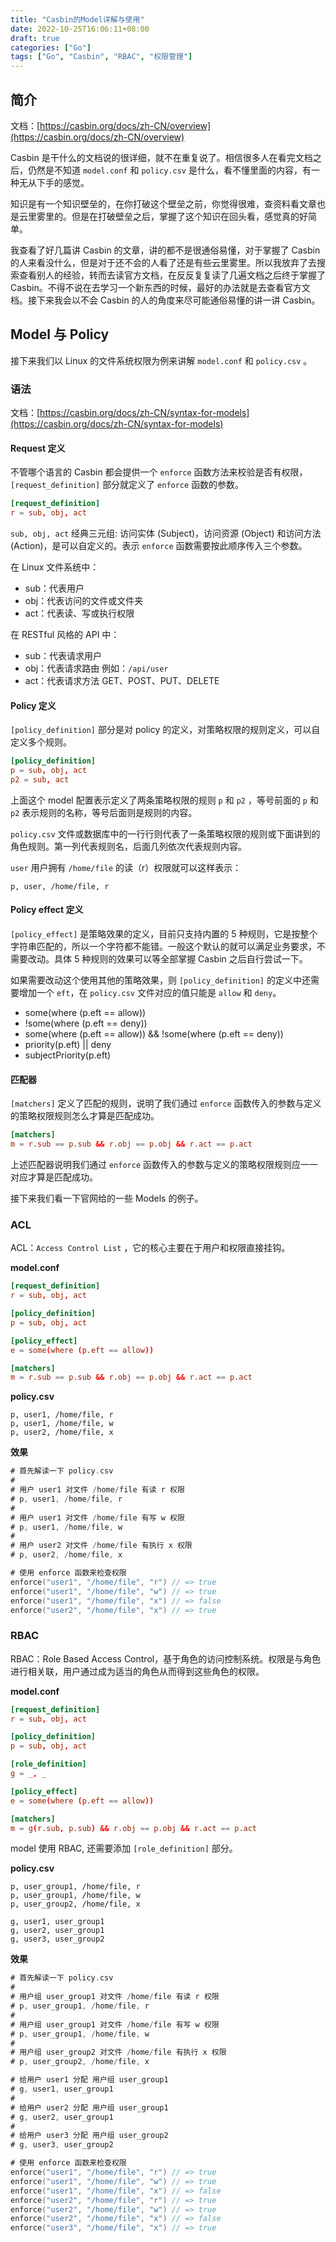 ```yaml
---
title: "Casbin的Model详解与使用"
date: 2022-10-25T16:06:11+08:00
draft: true
categories: ["Go"]
tags: ["Go", "Casbin", "RBAC", "权限管理"]
---
```


## 简介

文档：[https://casbin.org/docs/zh-CN/overview](https://casbin.org/docs/zh-CN/overview)

Casbin 是干什么的文档说的很详细，就不在重复说了。相信很多人在看完文档之后，仍然是不知道 `model.conf` 和 `policy.csv` 是什么，看不懂里面的内容，有一种无从下手的感觉。

知识是有一个知识壁垒的，在你打破这个壁垒之前，你觉得很难，查资料看文章也是云里雾里的。但是在打破壁垒之后，掌握了这个知识在回头看，感觉真的好简单。

我查看了好几篇讲 Casbin 的文章，讲的都不是很通俗易懂，对于掌握了 Casbin 的人来看没什么，但是对于还不会的人看了还是有些云里雾里。所以我放弃了去搜索查看别人的经验，转而去读官方文档，在反反复复读了几遍文档之后终于掌握了 Casbin。不得不说在去学习一个新东西的时候，最好的办法就是去查看官方文档。接下来我会以不会 Casbin 的人的角度来尽可能通俗易懂的讲一讲 Casbin。

## Model 与 Policy

接下来我们以 Linux 的文件系统权限为例来讲解 `model.conf` 和 `policy.csv` 。

### 语法

文档：[https://casbin.org/docs/zh-CN/syntax-for-models](https://casbin.org/docs/zh-CN/syntax-for-models)

#### Request 定义

不管哪个语言的 Casbin 都会提供一个 `enforce` 函数方法来校验是否有权限，`[request_definition]` 部分就定义了 `enforce` 函数的参数。

```conf
[request_definition]
r = sub, obj, act
```

`sub, obj, act` 经典三元组: 访问实体 (Subject)，访问资源 (Object) 和访问方法 (Action)，是可以自定义的。表示 `enforce` 函数需要按此顺序传入三个参数。

在 Linux 文件系统中：

- sub：代表用户
- obj：代表访问的文件或文件夹
- act：代表读、写或执行权限

在 RESTful 风格的 API 中：

- sub：代表请求用户
- obj：代表请求路由 例如：`/api/user`
- act：代表请求方法 GET、POST、PUT、DELETE

#### Policy 定义

`[policy_definition]` 部分是对 policy 的定义，对策略权限的规则定义，可以自定义多个规则。

```conf
[policy_definition]
p = sub, obj, act
p2 = sub, act
```

上面这个 model 配置表示定义了两条策略权限的规则 `p` 和 `p2` ，等号前面的 `p` 和 `p2` 表示规则的名称，等号后面则是规则的内容。

`policy.csv` 文件或数据库中的一行行则代表了一条策略权限的规则或下面讲到的角色规则。第一列代表规则名，后面几列依次代表规则内容。

`user` 用户拥有 `/home/file` 的读（r）权限就可以这样表示：

```csv
p, user, /home/file, r
```

#### Policy effect 定义

`[policy_effect]` 是策略效果的定义，目前只支持内置的 5 种规则，它是按整个字符串匹配的，所以一个字符都不能错。一般这个默认的就可以满足业务要求，不需要改动。具体 5 种规则的效果可以等全部掌握 Casbin 之后自行尝试一下。

如果需要改动这个使用其他的策略效果，则 `[policy_definition]` 的定义中还需要增加一个 `eft`，在 `policy.csv` 文件对应的值只能是 `allow` 和 `deny`。

- some(where (p.eft == allow))
- !some(where (p.eft == deny))
- some(where (p.eft == allow)) && !some(where (p.eft == deny))
- priority(p.eft) || deny
- subjectPriority(p.eft)

#### 匹配器

`[matchers]` 定义了匹配的规则，说明了我们通过 `enforce` 函数传入的参数与定义的策略权限规则怎么才算是匹配成功。

```conf
[matchers]
m = r.sub == p.sub && r.obj == p.obj && r.act == p.act
```

上述匹配器说明我们通过 `enforce` 函数传入的参数与定义的策略权限规则应一一对应才算是匹配成功。

接下来我们看一下官网给的一些 Models 的例子。

### ACL

ACL：`Access Control List` ，它的核心主要在于用户和权限直接挂钩。

**model.conf**

```conf
[request_definition]
r = sub, obj, act

[policy_definition]
p = sub, obj, act

[policy_effect]
e = some(where (p.eft == allow))

[matchers]
m = r.sub == p.sub && r.obj == p.obj && r.act == p.act
```

**policy.csv**

```csv
p, user1, /home/file, r
p, user1, /home/file, w
p, user2, /home/file, x
```

**效果**

```go
# 首先解读一下 policy.csv
#
# 用户 user1 对文件 /home/file 有读 r 权限
# p, user1, /home/file, r
#
# 用户 user1 对文件 /home/file 有写 w 权限
# p, user1, /home/file, w
#
# 用户 user2 对文件 /home/file 有执行 x 权限
# p, user2, /home/file, x

# 使用 enforce 函数来检查权限
enforce("user1", "/home/file", "r") // => true
enforce("user1", "/home/file", "w") // => true
enforce("user1", "/home/file", "x") // => false
enforce("user2", "/home/file", "x") // => true
```

### RBAC

RBAC：Role Based Access Control，基于角色的访问控制系统。权限是与角色进行相关联，用户通过成为适当的角色从而得到这些角色的权限。

**model.conf**

```conf
[request_definition]
r = sub, obj, act

[policy_definition]
p = sub, obj, act

[role_definition]
g = _, _

[policy_effect]
e = some(where (p.eft == allow))

[matchers]
m = g(r.sub, p.sub) && r.obj == p.obj && r.act == p.act
```

model 使用 RBAC, 还需要添加 `[role_definition]` 部分。

**policy.csv**

```csv
p, user_group1, /home/file, r
p, user_group1, /home/file, w
p, user_group2, /home/file, x

g, user1, user_group1
g, user2, user_group1
g, user3, user_group2
```

**效果**

```go
# 首先解读一下 policy.csv
#
# 用户组 user_group1 对文件 /home/file 有读 r 权限
# p, user_group1, /home/file, r
#
# 用户组 user_group1 对文件 /home/file 有写 w 权限
# p, user_group1, /home/file, w
#
# 用户组 user_group2 对文件 /home/file 有执行 x 权限
# p, user_group2, /home/file, x

# 给用户 user1 分配 用户组 user_group1
# g, user1, user_group1
#
# 给用户 user2 分配 用户组 user_group1
# g, user2, user_group1
#
# 给用户 user3 分配 用户组 user_group2
# g, user3, user_group2

# 使用 enforce 函数来检查权限
enforce("user1", "/home/file", "r") // => true
enforce("user1", "/home/file", "w") // => true
enforce("user1", "/home/file", "x") // => false
enforce("user2", "/home/file", "r") // => true
enforce("user2", "/home/file", "w") // => true
enforce("user2", "/home/file", "x") // => false
enforce("user3", "/home/file", "x") // => true
```
